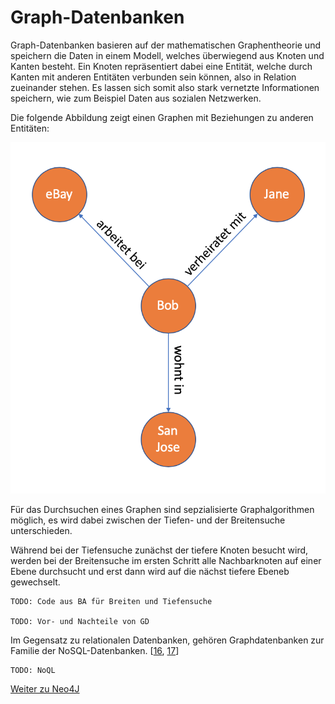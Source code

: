 # Graph-Datenbanken

Graph-Datenbanken basieren auf der mathematischen Graphentheorie und speichern die Daten in einem Modell, welches überwiegend aus Knoten und Kanten besteht. Ein Knoten repräsentiert dabei eine Entität, welche durch Kanten mit anderen Entitäten verbunden sein können, also in Relation zueinander stehen. Es lassen sich somit also stark vernetzte Informationen speichern, wie zum Beispiel Daten aus sozialen Netzwerken.

Die folgende Abbildung zeigt einen Graphen mit Beziehungen zu anderen Entitäten:

![Graph](../images/Graph.png)

Für das Durchsuchen eines Graphen sind sepzialisierte Graphalgorithmen möglich, es wird dabei zwischen der Tiefen- und der Breitensuche unterschieden.

Während bei der Tiefensuche zunächst der tiefere Knoten besucht wird, werden bei der Breitensuche im ersten Schritt alle Nachbarknoten auf einer Ebene durchsucht und erst dann wird auf die nächst tiefere Ebeneb gewechselt.

    TODO: Code aus BA für Breiten und Tiefensuche 

    TODO: Vor- und Nachteile von GD

Im Gegensatz zu relationalen Datenbanken, gehören Graphdatenbanken zur Familie der NoSQL-Datenbanken. [[16](https://www.bigdata-insider.de/graph-datenbanken-a-887332/), [17](https://www.bigdata-insider.de/was-ist-eine-graphdatenbank-a-788834/)]

    TODO: NoQL

[Weiter zu Neo4J](./Neo4J.md)
